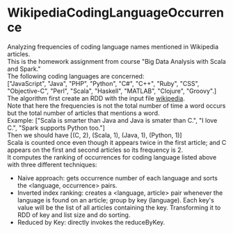 # WikipediaCodingLanguageOccurrence
Analyzing frequencies of coding language names mentioned in Wikipedia articles.  
This is the homework assignment from course "Big Data Analysis with Scala and Spark."  
The following coding languages are concerned:  
["JavaScript", "Java", "PHP", "Python", "C#", "C++", "Ruby", "CSS", "Objective-C", "Perl", "Scala", "Haskell", "MATLAB", "Clojure", "Groovy".]  
The algorithm first create an RDD with the input file [wikipedia](http://alaska.epfl.ch/~dockermoocs/bigdata/wikipedia.dat).  
Note that here the frequencies is not the total number of time a word occurs but the total number of articles that mentions a word.  
Example: ["Scala is smarter than Java and Java is smater than C.", "I love C.", "Spark supports Python too."]  
Then we should have [(C, 2), (Scala, 1), (Java, 1), (Python, 1)]  
Scala is counted once even though it appears twice in the first article; and C appears on the first and second articles so its frequency is 2.  
It computes the ranking of occurrences for coding language listed above with three different techniques:  
- Naive approach: gets occurrence number of each language and sorts the <language, occurrence> pairs.  
- Inverted index ranking: creates a <language, article> pair whenever the language is found on an article; group by key (language).
Each key's value will be the list of all articles containing the key. Transforming it to RDD of key and list size and do sorting.  
- Reduced by Key: directly invokes the reduceByKey.
